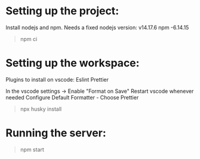 # Setting up the project:

Install nodejs and npm.
Needs a fixed nodejs version:
v14.17.6
npm -6.14.15

> npm ci

# Setting up the workspace:

Plugins to install on vscode:
Eslint
Prettier

In the vscode settings -> Enable "Format on Save"
Restart vscode whenever needed
Configure Default Formatter - Choose Prettier

> npx husky install

# Running the server:

> npm start
